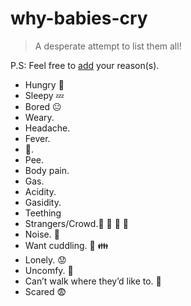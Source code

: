 # why-babies-cry
> A desperate attempt to list them all! 

P.S: Feel free to [add](https://github.com/hemanth/why-babies-cry/edit/master/README.md) your reason(s).

* Hungry 🍼
* Sleepy 💤
* Bored 😐
* Weary.
* Headache.
* Fever.
* 💩.
* Pee.
* Body pain.
* Gas. 
* Acidity. 
* Gasidity.
* Teething
* Strangers/Crowd.:boy: :girl: :older_woman: :older_man:  
* Noise. :mega: 
* Want cuddling. :open_hands: :family:
* Lonely. 😟
* Uncomfy. 💺
* Can’t walk where they’d like to. 🚷
* Scared :fearful:
